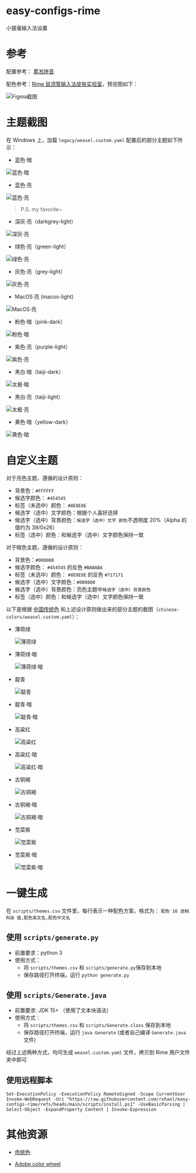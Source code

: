 # easy-configs-rime

小狼毫输入法设置

# 参考

配置参考： [雾凇拼音](https://github.com/iDvel/rime-ice)

配色参考：[Rime 鼠须管输入法皮肤实验室](https://www.figma.com/community/file/1166934605535869911/rime)，预览图如下：

![Figma截图](./legacy/images/figma.png)

# 主题截图

在 Windows 上，加载 `legacy/weasel.custom.yaml` 配置后的部分主题如下所示：

- 蓝色·暗

![蓝色·暗](./legacy/images/blue-dark.png)

- 蓝色·亮

![蓝色·亮](./legacy/images/blue-light.png)

> P.S. my favorite~

- 深灰·亮（darkgrey-light）

![深灰·亮](./legacy/images/darkgrey-light.png)

- 绿色·亮（green-light）

![绿色·亮](./legacy/images/green-light.png)

- 灰色·亮（grey-light）

![灰色·亮](./legacy/images/grey-light.png)

- MacOS·亮 (macos-light)

![MacOS·亮](./legacy/images/macos.png)

- 粉色·暗（pink-dark）

![粉色·暗](./legacy/images/pink-dark.png)

- 紫色·亮（purple-light）

![紫色·亮](./legacy/images/purple-light.png)

- 黑白·暗（taiji-dark）

![太极·暗](./legacy/images/taiji-dark.png)

- 黑白·亮（taiji-light）

![太极·亮](./legacy/images/taiji-light.png)

- 黄色·暗（yellow-dark）

![黄色·暗](./legacy/images/yellow-dark.png)

# 自定义主题

对于亮色主题，遵循的设计原则：

- 背景色：`#FFFFFF`
- 候选字颜色： `#454545`
- 标签（未选中）颜色： `#8E8E8E`
- 候选字（选中）文字颜色：根据个人喜好选择
- 候选字（选中）背景颜色：`候选字（选中）文字 颜色`不透明度 20%（Alpha 的值约为 38/0x26）
- 标签（选中）颜色：和候选字（选中）文字颜色保持一致

对于暗色主题，遵循的设计原则：

- 背景色：`#000000`
- 候选字颜色： `#454545` 的反色 `#BABABA`
- 标签（未选中）颜色： `#8E8E8E` 的反色 `#717171`
- 候选字（选中）文字颜色：`#000000`
- 候选字（选中）背景颜色：亮色主题中`候选字（选中）背景颜色`
- 标签（选中）颜色：和候选字（选中）文字颜色保持一致

以下是根据 [中国传统色](https://www.zhongguose.com) 和上述设计原则做出来的部分主题的截图（`chinese-colors/weasel.custom.yaml`）：

- 薄荷绿

  ![薄荷绿](./chinese-colors/images/bohelv.png)

- 薄荷绿·暗

  ![薄荷绿·暗](./chinese-colors/images/bohelv_dark.png)

- 靛青

  ![靛青](./chinese-colors/images/dianqing.png)

- 靛青·暗

  ![靛青·暗](./chinese-colors/images/dianqing_dark.png)

- 高粱红

  ![高粱红](./chinese-colors/images/gaolianghong.png)

- 高粱红·暗

  ![高粱红·暗](./chinese-colors/images/gaolianghong_dark.png)

- 古铜褐

  ![古铜褐](./chinese-colors/images/gutonghe.png)

- 古铜褐·暗

  ![古铜褐·暗](./chinese-colors/images/gutonghe_dark.png)

- 苋菜紫

  ![苋菜紫](./chinese-colors/images/xiancaizi.png)

- 苋菜紫·暗

  ![苋菜紫·暗](./chinese-colors/images/xiancaizi_dark.png)

# 一键生成

在 `scripts/themes.csv` 文件里，每行表示一种配色方案，格式为： `配色 16 进制 RGB 值,配色英文名,配色中文名`

## 使用 `scripts/generate.py`

- 前置要求：python 3
- 使用方式：
  - 将 `scripts/themes.csv` 和 `scripts/generate.py`保存到本地
  - 保存路径打开终端，运行 `python generate.py`

## 使用 `scripts/Generate.java`

- 前置要求: JDK 15+ （使用了文本块语法）
- 使用方式：
  - 将 `scripts/themes.csv` 和 `scripts/Generate.class` 保存到本地
  - 保存路径打开终端，运行 `java Generate` (或者自己编译 `Generate.java` 文件)

经过上述两种方式，均可生成 `weasel.custom.yaml` 文件，拷贝到 Rime 用户文件夹中即可

## 使用远程脚本

```shell
Set-ExecutionPolicy -ExecutionPolicy RemoteSigned -Scope CurrentUser
Invoke-WebRequest -Uri "https://raw.githubusercontent.com/rxhaol/easy-configs-rime/refs/heads/main/scripts/install.ps1" -UseBasicParsing | Select-Object -ExpandProperty Content | Invoke-Expression
```

# 其他资源

- [传统色](https://colors.masantu.com/#/)

- [Adobe color wheel](https://color.adobe.com/zh/create/color-wheel)
